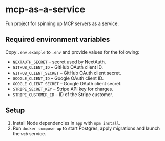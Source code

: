 # mcp-as-a-service
Fun project for spinning up MCP servers as a service.

## Required environment variables

Copy `.env.example` to `.env` and provide values for the following:

- `NEXTAUTH_SECRET` – secret used by NextAuth.
- `GITHUB_CLIENT_ID` – GitHub OAuth client ID.
- `GITHUB_CLIENT_SECRET` – GitHub OAuth client secret.
- `GOOGLE_CLIENT_ID` – Google OAuth client ID.
- `GOOGLE_CLIENT_SECRET` – Google OAuth client secret.
- `STRIPE_SECRET_KEY` – Stripe API key for charges.
- `STRIPE_CUSTOMER_ID` – ID of the Stripe customer.

## Setup

1. Install Node dependencies in `app` with `npm install`.
2. Run `docker compose up` to start Postgres, apply migrations and launch the `web` service.

